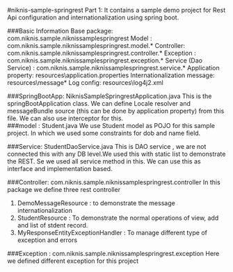 #niknis-sample-springrest 
Part 1: It contains a sample demo project for Rest Api configuration and internationalization using spring boot.


###Basic Information
Base package: com.niknis.sample.niknissamplespringrest
Model : com.niknis.sample.niknissamplespringrest.model.*
Controller: com.niknis.sample.niknissamplespringrest.controller.*
Exception : com.niknis.sample.niknissamplespringrest.exception.*
Service (Dao Service) : com.niknis.sample.niknissamplespringrest.service.*
Application property: resources\application.properties
Internationalization message: resources\message\*
Log config: resources\log4j2.xml

###SpringBootApp: NiknisSampleSpringrestApplication.java
This is the springBootApplication class. We can define Locale resolver and messageBundle source (this can be done by application property) from this file. We can also use interceptor for this.  
###model  : Student.java
We use Student model as POJO for this sample project.
In which we used some constraints for dob and name field.

###Service: StudentDaoService.java
This is DAO service , we are not connected this with any DB level.We used this with static list to demonstrate the REST. Se we used all service method in this. We can use this as interface and implementation based.

###Controller: com.niknis.sample.niknissamplespringrest.controller
In this package we define three rest controller 
1. DemoMessageResource : to demonstrate the message internationalization
2. StudentResource : To demonstrate the normal operations of view, add and list of stdent record.
3. MyResponseEntityExceptionHandler : To manage different type of exception and errors

###Exception : com.niknis.sample.niknissamplespringrest.exception
Here we defined different exception for this project


